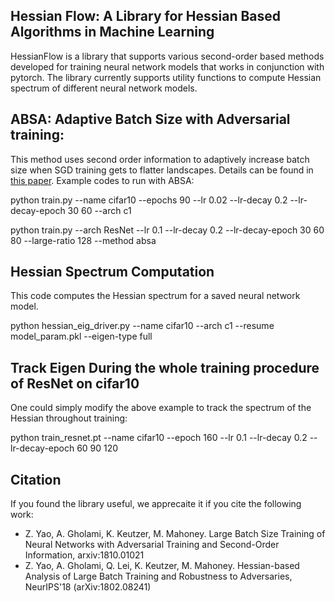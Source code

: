 ## Hessian Flow: A Library for Hessian Based Algorithms in Machine Learning

HessianFlow is a library that supports various second-order based methods
developed for training neural network models that works in conjunction with pytorch.
The library currently supports utility functions to compute Hessian spectrum of different neural network
models.

## ABSA: Adaptive Batch Size with Adversarial training:
This method uses second order information to adaptively increase batch size when SGD training gets to flatter
landscapes. Details can be found in [this paper](https://arxiv.org/pdf/1810.01021.pdf). Example codes to run
with ABSA:

python train.py --name cifar10 --epochs 90 --lr 0.02 --lr-decay 0.2 --lr-decay-epoch 30 60 --arch c1

python train.py --arch ResNet --lr 0.1 --lr-decay 0.2 --lr-decay-epoch 30 60 80 --large-ratio 128 --method absa



## Hessian Spectrum Computation
This code computes the Hessian spectrum for a saved neural network model.

python hessian_eig_driver.py --name cifar10 --arch c1 --resume model_param.pkl --eigen-type full

## Track Eigen During the whole training procedure of ResNet on cifar10
One could simply modify the above example to track the spectrum of the Hessian throughout training:

python train_resnet.pt --name cifar10 --epoch 160 --lr 0.1 --lr-decay 0.2 --lr-decay-epoch 60 90 120 

## Citation
If you found the library useful, we apprecaite it if you cite the following work:

* Z. Yao, A. Gholami, K. Keutzer, M. Mahoney. Large Batch Size Training of Neural Networks with Adversarial Training and Second-Order Information, arxiv:1810.01021 
* Z. Yao, A. Gholami, Q. Lei, K. Keutzer, M. Mahoney. Hessian-based Analysis of Large Batch Training and Robustness to Adversaries, NeurIPS'18 (arXiv:1802.08241)
